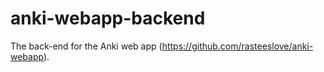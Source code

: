 # anki-webapp-backend
The back-end for the Anki web app (https://github.com/rasteeslove/anki-webapp).
